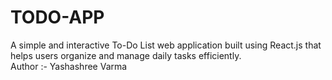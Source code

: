# TODO-APP
A simple and interactive To-Do List web application built using React.js that helps users organize and manage daily tasks efficiently.  
Author :- Yashashree Varma
